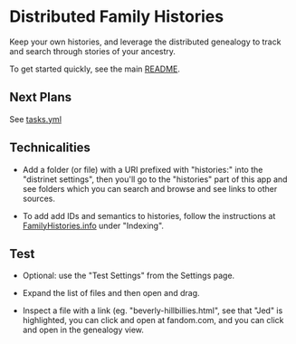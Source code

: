 # Distributed Family Histories

Keep your own histories, and leverage the distributed genealogy to track and search through stories of your ancestry.

To get started quickly, see the main [README](../../../README.md).


## Next Plans

See [tasks.yml](tasks.yml)


## Technicalities

- Add a folder (or file) with a URI prefixed with "histories:" into the "distrinet settings", then you'll go to the "histories" part of this app and see folders which you can search and browse and see links to other sources.

- To add add IDs and semantics to histories, follow the instructions at [FamilyHistories.info](http://FamilyHistories.info) under "Indexing".


## Test

- Optional: use the "Test Settings" from the Settings page.

- Expand the list of files and then open and drag.

- Inspect a file with a link (eg. "beverly-hillbillies.html", see that "Jed" is highlighted, you can click and open at fandom.com, and you can click and open in the genealogy view.
